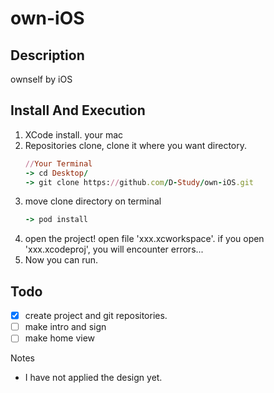 # own-iOS

## Description
ownself by iOS

## Install And Execution
1.	XCode install. your mac
2.	Repositories clone, clone it where you want directory.
	```ruby
	//Your Terminal
    -> cd Desktop/
    -> git clone https://github.com/D-Study/own-iOS.git
	```
3.	move clone directory on terminal
	```ruby
	-> pod install
    ```
4.	open the project! open file 'xxx.xcworkspace'.
	if you open 'xxx.xcodeproj', you will encounter errors...
5.	Now you can run.

## Todo
- [x] create project and git repositories.
- [ ] make intro and sign
- [ ] make home view

Notes
- I have not applied the design yet.


